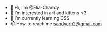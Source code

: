 - 👋 Hi, I’m @Elia-Chandy
- 👀 I’m interested in art and kittens <3
- 🌱 I’m currently learning CSS
- 📫 How to reach me sandycrn2@gmail.com

<!---
Elia-Chandy/Elia-Chandy is a ✨ special ✨ repository because its `README.md` (this file) appears on your GitHub profile.
You can click the Preview link to take a look at your changes.
--->
